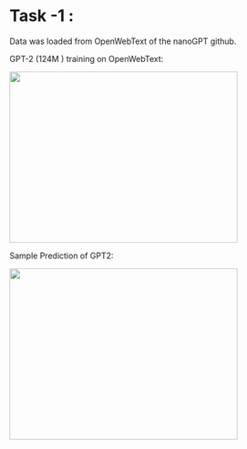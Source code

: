 # Task -1 :
Data was loaded from OpenWebText of the nanoGPT github.

GPT-2 (124M ) training on OpenWebText:

<img src="https://github.com/AbhishekG-1plus/GPT-2_contlo/assets/77354191/d1b48fa8-1acd-4de8-a272-55f1592bef7d" width="400" height="300">


Sample Prediction of GPT2:

<img src="https://github.com/AbhishekG-1plus/GPT-2_contlo/assets/77354191/d64d97eb-8fc9-4439-962e-86dd60748418" width="400" height="300">




